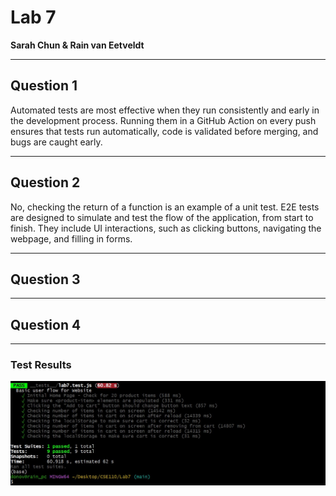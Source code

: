 # Lab 7  
**Sarah Chun & Rain van Eetveldt**

---

## Question 1

Automated tests are most effective when they run consistently and early in the development process. Running them in a GitHub Action on every push ensures that tests run automatically, code is validated before merging, and bugs are caught early.

---

## Question 2

No, checking the return of a function is an example of a unit test. E2E tests are designed to simulate and test the flow of the application, from start to finish. They include UI interactions, such as clicking buttons, navigating the webpage, and filling in forms.

---

## Question 3

<!-- TODO -->

---

## Question 4

<!-- TODO -->

---

### Test Results

![Test Results](./testResults.jpg)